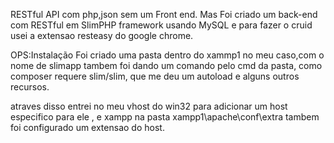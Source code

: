 RESTful API com php,json sem um Front end.
Mas Foi criado um back-end com RESTful em SlimPHP framework usando MySQL e para fazer o cruid usei a extensao resteasy do google chrome.

OPS:Instalação
Foi criado uma pasta dentro do xammp1 no meu caso,com o nome de slimapp tambem foi dando um comando pelo cmd  da pasta, como composer requere slim/slim,
que me deu um autoload e alguns outros recursos.

atraves disso entrei no meu vhost do win32 para adicionar um host especifico para ele , e xampp na pasta xampp1\apache\conf\extra tambem foi configurado um 
extensao do host.
```
